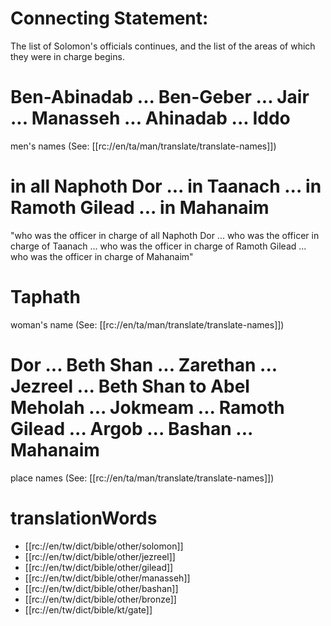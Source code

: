 # Connecting Statement:

The list of Solomon's officials continues, and the list of the areas of which they were in charge begins.

# Ben-Abinadab ... Ben-Geber ... Jair ... Manasseh ... Ahinadab ... Iddo

men's names (See: [[rc://en/ta/man/translate/translate-names]])

# in all Naphoth Dor ... in Taanach ... in Ramoth Gilead ... in Mahanaim

"who was the officer in charge of all Naphoth Dor ... who was the officer in charge of Taanach ... who was the officer in charge of Ramoth Gilead ... who was the officer in charge of Mahanaim"

# Taphath

woman's name (See: [[rc://en/ta/man/translate/translate-names]])

# Dor ... Beth Shan ... Zarethan ... Jezreel ... Beth Shan to Abel Meholah ... Jokmeam ... Ramoth Gilead ... Argob ... Bashan ... Mahanaim

place names (See: [[rc://en/ta/man/translate/translate-names]])

# translationWords

* [[rc://en/tw/dict/bible/other/solomon]]
* [[rc://en/tw/dict/bible/other/jezreel]]
* [[rc://en/tw/dict/bible/other/gilead]]
* [[rc://en/tw/dict/bible/other/manasseh]]
* [[rc://en/tw/dict/bible/other/bashan]]
* [[rc://en/tw/dict/bible/other/bronze]]
* [[rc://en/tw/dict/bible/kt/gate]]